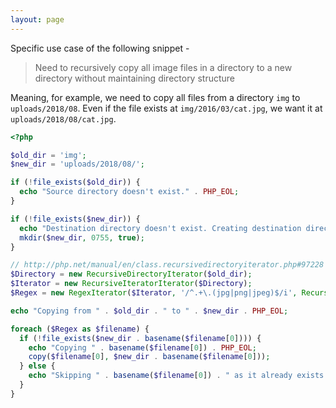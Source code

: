 ```yaml
---
layout: page
---
```


Specific use case of the following snippet -

> Need to recursively copy all image files in a directory to a new directory
without maintaining directory structure

Meaning, for example, we need to copy all files from a directory `img` to
`uploads/2018/08`. Even if the file exists at `img/2016/03/cat.jpg`, we want it
at `uploads/2018/08/cat.jpg`.

```php
<?php

$old_dir = 'img';
$new_dir = 'uploads/2018/08/';

if (!file_exists($old_dir)) {
  echo "Source directory doesn't exist." . PHP_EOL;
}

if (!file_exists($new_dir)) {
  echo "Destination directory doesn't exist. Creating destination directory." . PHP_EOL;
  mkdir($new_dir, 0755, true);
}

// http://php.net/manual/en/class.recursivedirectoryiterator.php#97228
$Directory = new RecursiveDirectoryIterator($old_dir);
$Iterator = new RecursiveIteratorIterator($Directory);
$Regex = new RegexIterator($Iterator, '/^.+\.(jpg|png|jpeg)$/i', RecursiveRegexIterator::GET_MATCH);

echo "Copying from " . $old_dir . " to " . $new_dir . PHP_EOL;

foreach ($Regex as $filename) {
  if (!file_exists($new_dir . basename($filename[0]))) {
    echo "Copying " . basename($filename[0]) . PHP_EOL;
    copy($filename[0], $new_dir . basename($filename[0]));
  } else {
    echo "Skipping " . basename($filename[0]) . " as it already exists at destination"  . PHP_EOL;
  }
}
```
